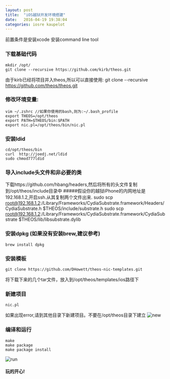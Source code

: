 ```yaml
---
layout: post
title:  "iOS越狱开发环境搭建"
date:   2016-04-19 19:38:04
categories: iosre kaupelot
---
```

前置条件是安装xcode 安装command line tool

### 下载基础代码
    mkdir /opt/
    git clone --recursive https://github.com/kirb/theos.git
由于kirb已经将项目并入theos,所以可以直接使用:
git clone --recursive https://github.com/theos/theos.git

### 修改环境变量:
    vim ~/.zshrc //如果你使用的bash,则为:~/.bash_profile
    export THEOS=/opt/theos
    export PATH=$THEOS/bin:$PATH
    export nic.pl=/opt/theos/bin/nic.pl
 

### 安装ldid
    cd/opt/theos/bin
    curl  http://joedj.net/ldid
    sudo chmod777ldid

### 导入include头文件和非必要的类
下载https://github.com/hbang/headers,然后将所有的头文件复制到/opt/theos/include目录中
#####假设你的越狱iPhone的内网地址是192.168.1.2,开启ssh.从其复制两个文件出来.
    sudo scp root@192.168.1.2:/Library/Frameworks/CydiaSubstrate.framework/Headers/CydiaSubstrate.h $THEOS/include/substrate.h
    sudo scp root@192.168.1.2:/Library/Frameworks/CydiaSubstrate.framework/CydiaSubstrate $THEOS/lib/libsubstrate.dylib

### 安装dpkg (如果没有安装brew,建议参考)
    brew install dpkg
### 安装模板
    git clone https://github.com/DHowett/theos-nic-templates.git
将下载下来的几个tar文件，放入到/opt/theos/templates/ios路径下

 
### 新建项目
    nic.pl
如果出现error,请到其他目录下新建项目。不要在/opt/theos目录下建立
![new](http://zhenhappy.github.io/assets/images/iOS-jailbreak-development-environment-1/1454494321547.jpg)

### 编译和运行
    make
    make package
    make package install
![run](http://zhenhappy.github.io/assets/images/iOS-jailbreak-development-environment-1/1454580724047.jpg)

#### 玩的开心!